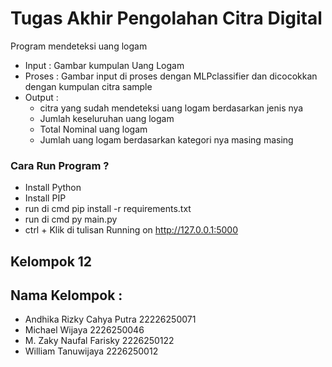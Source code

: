 # Tugas Akhir Pengolahan Citra Digital

Program mendeteksi uang logam 

- Input   : Gambar kumpulan Uang Logam
- Proses  : Gambar input di proses dengan MLPclassifier dan dicocokkan dengan kumpulan citra sample
- Output :
  - citra yang sudah mendeteksi uang logam berdasarkan jenis nya
  - Jumlah keseluruhan uang logam
  - Total Nominal uang logam
  - Jumlah uang logam berdasarkan kategori nya masing masing

### Cara Run Program ? 
- Install Python
- Install PIP
- run di cmd pip install -r requirements.txt
- run di cmd py main.py
- ctrl + Klik di tulisan Running on http://127.0.0.1:5000

## Kelompok 12

## Nama Kelompok : 
- Andhika Rizky Cahya Putra 22226250071
- Michael Wijaya 2226250046
- M. Zaky Naufal Farisky 2226250122
- William Tanuwijaya 2226250012

